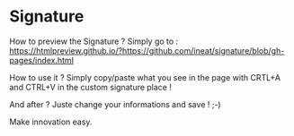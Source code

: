 # Signature

How to preview the Signature ?
Simply go to : https://htmlpreview.github.io/?https://github.com/ineat/signature/blob/gh-pages/index.html

How to use it ?
Simply copy/paste what you see in the page with CRTL+A and CTRL+V in the custom signature place !

And after ?
Juste change your informations and save ! ;-)

Make innovation easy.


